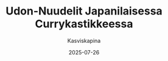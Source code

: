 ---
title: "Udon-Nuudelit Japani­laisessa Curry­kastikkees­sa"
image: "https://vegaanibotti.lauravuo.me/2025/07/2025-07-26_small.png"
date: 2025-07-26
receipt_url: "https://kasviskapina.fi/reseptit/udon-nuudelit-japanilaisessa-currykastikkeessa"
author: "Kasviskapina"
---